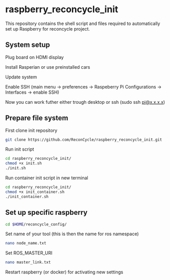 # raspberry_reconcycle_init
This repository contains the shell script and files required to automatically set up Raspberry for reconcycle project.

## System setup
Plug board on HDMI display

Install Rasperian or use preinstalled cars

Update system 

Enable SSH (main menu -> preferences -> Raspeberry Pi Configurations -> Interfaces -> enable SSH)

Now you can work futher either trough desktop or ssh (sudo ssh pi@x.x.x.x)


## Prepare file system

First clone init repository

```sh
git clone https://github.com/ReconCycle/raspberry_reconcycle_init.git
```

Run init script

```sh
cd raspberry_reconcycle_init/
chmod +x init.sh
./init.sh


```
Run container init script in new terminal

```sh
cd raspberry_reconcycle_init/
chmod +x init_container.sh
./init_container.sh


```

## Set up specific raspberry 


```sh
cd $HOME/reconcycle_config/
```

Set name of your tool (this is then the name for ros namespace)
```sh
nano node_name.txt
```

Set ROS_MASTER_URI
```sh
nano master_link.txt
```

Restart raspberry (or docker) for activating new settings 
